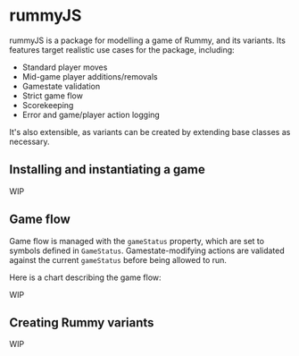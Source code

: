 # rummyJS

rummyJS is a package for modelling a game of Rummy, and its variants. Its features target realistic use cases for the package, including:
- Standard player moves
- Mid-game player additions/removals
- Gamestate validation
- Strict game flow
- Scorekeeping
- Error and game/player action logging
    
It's also extensible, as variants can be created by extending base classes as necessary.

## Installing and instantiating a game

WIP

## Game flow

Game flow is managed with the `gameStatus` property, which are set to symbols defined in `GameStatus`. Gamestate-modifying actions are validated against the current `gameStatus` before being allowed to run.

Here is a chart describing the game flow:

WIP

## Creating Rummy variants

WIP
